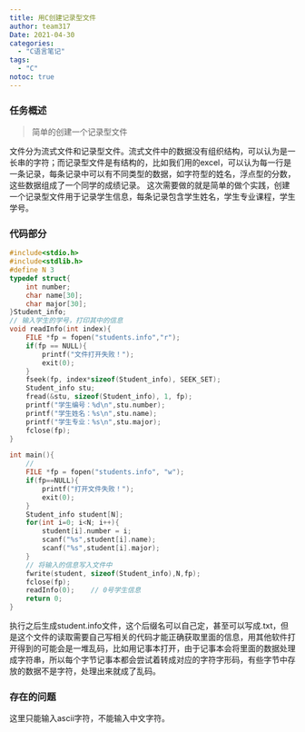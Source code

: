 ```yaml
---
title: 用C创建记录型文件
author: team317
Date: 2021-04-30
categories:  
  - "C语言笔记"
tags:  
  - "C"
notoc: true
---
```

### 任务概述
> 简单的创建一个记录型文件

文件分为流式文件和记录型文件。流式文件中的数据没有组织结构，可以认为是一长串的字符；而记录型文件是有结构的，比如我们用的excel，可以认为每一行是一条记录，每条记录中可以有不同类型的数据，如字符型的姓名，浮点型的分数，这些数据组成了一个同学的成绩记录。<!--more-->
这次需要做的就是简单的做个实践，创建一个记录型文件用于记录学生信息，每条记录包含学生姓名，学生专业课程，学生学号。

### 代码部分
```C
#include<stdio.h>
#include<stdlib.h>
#define N 3
typedef struct{
	int number;
	char name[30];
	char major[30];
}Student_info;
// 输入学生的学号，打印其中的信息
void readInfo(int index){
	FILE *fp = fopen("students.info","r");
	if(fp == NULL){
		printf("文件打开失败！");
		exit(0);
	}
	fseek(fp, index*sizeof(Student_info), SEEK_SET);
	Student_info stu;
	fread(&stu, sizeof(Student_info), 1, fp);
	printf("学生编号：%d\n",stu.number);
	printf("学生姓名：%s\n",stu.name);
	printf("学生专业：%s\n",stu.major);
	fclose(fp);
}

int main(){
	// 
	FILE *fp = fopen("students.info", "w");
	if(fp==NULL){
		printf("打开文件失败！");
		exit(0);
	}
	Student_info student[N];
	for(int i=0; i<N; i++){
		student[i].number = i;
		scanf("%s",student[i].name);
		scanf("%s",student[i].major);
	}
	// 将输入的信息写入文件中
	fwrite(student, sizeof(Student_info),N,fp);
	fclose(fp);
	readInfo(0);	// 0号学生信息
	return 0;
}

```
执行之后生成student.info文件，这个后缀名可以自己定，甚至可以写成.txt，但是这个文件的读取需要自己写相关的代码才能正确获取里面的信息，用其他软件打开得到的可能会是一堆乱码，比如用记事本打开，由于记事本会将里面的数据处理成字符串，所以每个字节记事本都会尝试着转成对应的字符字形码，有些字节中存放的数据不是字符，处理出来就成了乱码。
### 存在的问题
这里只能输入ascii字符，不能输入中文字符。